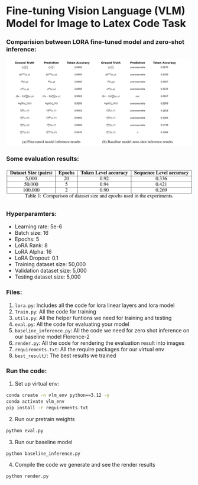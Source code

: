 # Fine-tuning Vision Language (VLM) Model for Image to Latex Code Task

### Comparision between LORA fine-tuned model and zero-shot inference:
![alt text](assets/comparison.png)


### Some evaluation results:
![alt text](assets/results.png)


### Hyperparamters:
- Learning rate: 5e-6
- Batch size: 16
- Epochs: 5
- LoRA Rank: 8
- LoRA Alpha: 16
- LoRA Dropout: 0.1
- Training dataset size: 50,000
- Validation dataset size: 5,000
- Testing dataset size: 5,000



### Files:
1. `lora.py`: Includes all the code for lora linear layers and lora model
2. `Train.py`:  All the code for training
3. `utils.py`: All the helper funtions we need for training and testing
4. `eval.py`: All the code for evaluating your model
5. `baseline_inference.py`: All the code we need for zero shot inference on our baseline model Florence-2
6. `render.py`: All the code for rendering the evaluation result into images
7. `requirements.txt`: All the require packages for our virtual env
8. `best_result/`: The best results we trained


### Run the code:

1. Set up virtual env:
```Bash
conda create -n vlm_env python==3.12 -y
conda activate vlm_env
pip install -r requirements.txt
```

2. Run our pretrain weights
```Bash
python eval.py
```

3. Run our baseline model
```Bash
python baseline_inference.py
```

4. Compile the code we generate and see the render results
```Bash
python render.py
```


